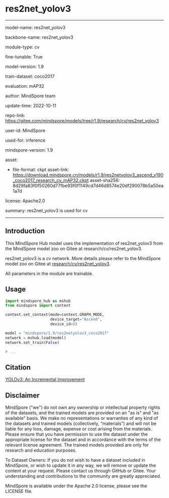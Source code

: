 # res2net_yolov3

---

model-name: res2net_yolov3

backbone-name: res2net_yolov3

module-type: cv

fine-tunable: True

model-version: 1.9

train-dataset: coco2017

evaluation: mAP32

author: MindSpore team

update-time: 2022-10-11

repo-link: <https://gitee.com/mindspore/models/tree/r1.9/research/cv/res2net_yolov3>

user-id: MindSpore

used-for: inference

mindspore-version: 1.9

asset:

-
    file-format: ckpt
    asset-link: <https://download.mindspore.cn/models/r1.9/res2netyolov3_ascend_v190_coco2017_research_cv_mAP32.ckpt>
    asset-sha256: 8d29fa83f0f50260d77fbe93f0f1149cd7d46d8574e20df290078b5a50ea1a7d

license: Apache2.0

summary: res2net_yolov3 is used for cv

---

## Introduction

This MindSpore Hub model uses the implementation of res2net_yolov3 from the MindSpore model zoo on Gitee at research/cv/res2net_yolov3.

res2net_yolov3 is a cv network. More details please refer to the MindSpore model zoo on Gitee at [research/cv/res2net_yolov3](https://gitee.com/mindspore/models/blob/r1.9/research/cv/res2net_yolov3/README.md).

All parameters in the module are trainable.

## Usage

```python
import mindspore_hub as mshub
from mindspore import context

context.set_context(mode=context.GRAPH_MODE,
                    device_target="Ascend",
                    device_id=0)

model = "mindspore/1.9/res2netyolov3_coco2017"
network = mshub.load(model)
network.set_train(False)

# ...
```

## Citation

[YOLOv3: An Incremental Improvement](https://pjreddie.com/media/files/papers/YOLOv3.pdf)

## Disclaimer

MindSpore ("we") do not own any ownership or intellectual property rights of the datasets, and the trained models are provided on an "as is" and "as available" basis. We make no representations or warranties of any kind of the datasets and trained models (collectively, “materials”) and will not be liable for any loss, damage, expense or cost arising from the materials. Please ensure that you have permission to use the dataset under the appropriate license for the dataset and in accordance with the terms of the relevant license agreement. The trained models provided are only for research and education purposes.

To Dataset Owners: If you do not wish to have a dataset included in MindSpore, or wish to update it in any way, we will remove or update the content at your request. Please contact us through GitHub or Gitee. Your understanding and contributions to the community are greatly appreciated.

MindSpore is available under the Apache 2.0 license, please see the LICENSE file.
